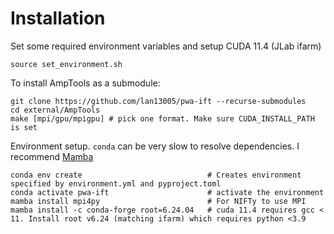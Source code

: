 # Installation

Set some required environment variables and setup CUDA 11.4 (JLab ifarm)

```shell
source set_environment.sh
```

To install AmpTools as a submodule:

```shell
git clone https://github.com/lan13005/pwa-ift --recurse-submodules
cd external/AmpTools
make [mpi/gpu/mpigpu] # pick one format. Make sure CUDA_INSTALL_PATH is set
```

Environment setup. `conda` can be very slow to resolve dependencies. I recommend [Mamba](https://github.com/conda-forge/miniforge#mambaforge)

```shell
conda env create                            # Creates environment specified by environment.yml and pyproject.toml
conda activate pwa-ift                      # activate the environment
mamba install mpi4py                        # For NIFTy to use MPI
mamba install -c conda-forge root=6.24.04   # cuda 11.4 requires gcc < 11. Install root v6.24 (matching ifarm) which requires python <3.9
```
